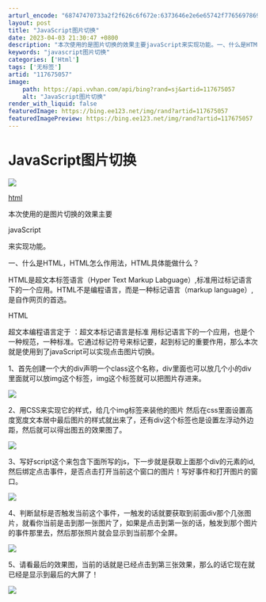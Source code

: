```yaml
---
arturl_encode: "68747470733a2f2f626c6f672e:6373646e2e6e65742f77656978696e5f35373736393737372f:61727469636c652f64657461696c732f313137363735303537"
layout: post
title: "JavaScript图片切换"
date: 2023-04-03 21:30:47 +0800
description: "本次使用的是图片切换的效果主要javaScript来实现功能。一、什么是HTML，HTML怎么作用法"
keywords: "javascript图片切换"
categories: ['Html']
tags: ['无标签']
artid: "117675057"
image:
    path: https://api.vvhan.com/api/bing?rand=sj&artid=117675057
    alt: "JavaScript图片切换"
render_with_liquid: false
featuredImage: https://bing.ee123.net/img/rand?artid=117675057
featuredImagePreview: https://bing.ee123.net/img/rand?artid=117675057
---
```


# JavaScript图片切换

![](https://img-home.csdnimg.cn/images/20240711112329.png)

[html](https://so.csdn.net/so/search/s.do?q=html&t=all&o=vip&s=&l=&f=&viparticle=&from_tracking_code=tag_word&from_code=app_blog_art)

本次使用的是图片切换的效果主要

javaScript

来实现功能。

一、什么是HTML，HTML怎么作用法，HTML具体能做什么？

HTML是超文本标签语言（Hyper Text Markup Labguage）,标准用过标记语言下的一个应用。HTML不是编程语言，而是一种标记语言（markup language）,是自作网页的首选。

HTML

超文本编程语言定于
：超文本标记语言是标准 用标记语言下的一个应用，也是个一种规范，一种标准。它通过标记符号来标记要，起到标记的重要作用，那么本次就是使用到了javaScript可以实现点击图片切换。

1、首先创建一个大的div声明一个class这个名称，div里面也可以放几个小的div里面就可以放img这个标签，img这个标签就可以把图片存进来。

![](https://i-blog.csdnimg.cn/blog_migrate/e41a188db4552fdb074a7522cdd8ece3.jpeg)

2、用CSS来实现它的样式，给几个img标签来装他的图片 然后在css里面设置高度宽度文本居中最后图片的样式就出来了，还有div这个标签也是设置左浮动外边距，然后就可以得出图五的效果图了。

![](https://i-blog.csdnimg.cn/blog_migrate/d64a584586a3ac1d7f0957c2fa471bdb.jpeg)

3、写好script这个来包含下面所写的js，下一步就是获取上面那个div的元素的id, 然后绑定点击事件，是否点击打开当前这个窗口的图片！写好事件和打开图片的窗口。

![](https://i-blog.csdnimg.cn/blog_migrate/4f5aa5e9e871deffab371b1517197b65.jpeg)

4、判断鼠标是否触发当前这个事件，一触发的话就要获取到前面div那个几张图片，就看你当前是击到那一张图片了，如果是点击到第一张的话，触发到那个图片的事件那里去，然后那张照片就会显示到当前那个全屏。

![](https://i-blog.csdnimg.cn/blog_migrate/26cda327b04656b93d1d985d195ef102.jpeg)

5、请看最后的效果图，当前的话就是已经点击到第三张效果，那么的话它现在就已经是显示到最后的大屏了！

![](https://i-blog.csdnimg.cn/blog_migrate/5595bc4fdd5a01a7fe52ada9fe0d795a.jpeg)